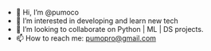 - 👋 Hi, I’m @pumoco
- 👀 I’m interested in developing and learn new tech
- 💞️ I’m looking to collaborate on Python | ML | DS  projects.
- 📫 How to reach me: pumopro@gmail.com

<!---
pumoco/pumoco is a ✨ special ✨ repository because its `README.md` (this file) appears on your GitHub profile.
You can click the Preview link to take a look at your changes.
--->

